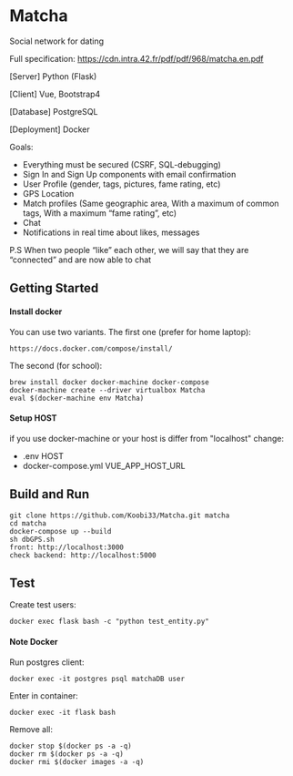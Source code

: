 # Matcha
Social network for dating

Full specification: https://cdn.intra.42.fr/pdf/pdf/968/matcha.en.pdf

[Server] Python (Flask)

[Client] Vue, Bootstrap4

[Database] PostgreSQL

[Deployment] Docker

Goals:

- Everything must be secured (CSRF, SQL-debugging)
- Sign In and Sign Up components with email confirmation
- User Profile (gender, tags, pictures, fame rating, etc)
- GPS Location
- Match profiles (Same geographic area, With a maximum of common tags, With a maximum “fame rating”, etc)
- Chat
- Notifications in real time about likes, messages

P.S  When two people “like” each other, we will say that they are “connected” and are now able to chat
## Getting Started

#### Install docker

You can use two variants.
The first one (prefer for home laptop):
```
https://docs.docker.com/compose/install/
```
The second (for school):
```
brew install docker docker-machine docker-compose
docker-machine create --driver virtualbox Matcha
eval $(docker-machine env Matcha)
```

#### Setup HOST
if you use docker-machine or your host is differ from "localhost" change:

* .env HOST
* docker-compose.yml VUE_APP_HOST_URL


## Build and Run

```
git clone https://github.com/Koobi33/Matcha.git matcha
cd matcha
docker-compose up --build
sh dbGPS.sh
front: http://localhost:3000
check backend: http://localhost:5000
```

## Test

Create test users:
```
docker exec flask bash -c "python test_entity.py"
```

#### Note Docker

Run postgres client:

```
docker exec -it postgres psql matchaDB user
```
Enter in container:
```
docker exec -it flask bash
```
Remove all:
```
docker stop $(docker ps -a -q)
docker rm $(docker ps -a -q)
docker rmi $(docker images -a -q)
```
